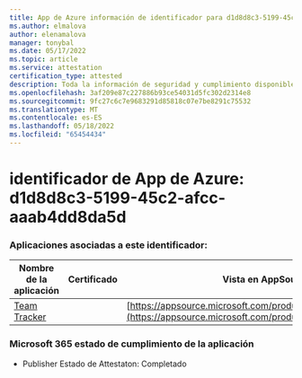 ```yaml
---
title: App de Azure información de identificador para d1d8d8c3-5199-45c2-afcc-aaab4dd8da5d
ms.author: elmalova
author: elenamalova
manager: tonybal
ms.date: 05/17/2022
ms.topic: article
ms.service: attestation
certification_type: attested
description: Toda la información de seguridad y cumplimiento disponible para d1d8d8c3-5199-45c2-afcc-aaab4dd8da5d.
ms.openlocfilehash: 3af209e87c227886b93ce54031d5fc302d2314e8
ms.sourcegitcommit: 9fc27c6c7e9683291d85818c07e7be8291c75532
ms.translationtype: MT
ms.contentlocale: es-ES
ms.lasthandoff: 05/18/2022
ms.locfileid: "65454434"
---
```

# <a name="azure-app-id-d1d8d8c3-5199-45c2-afcc-aaab4dd8da5d"></a>identificador de App de Azure: d1d8d8c3-5199-45c2-afcc-aaab4dd8da5d


### <a name="apps-associated-with-this-id"></a>Aplicaciones asociadas a este identificador:
| **Nombre de la aplicación** | **Certificado** | **Vista en AppSource** |
|--------------|---------------|-----------------------|
| [Team Tracker](../forward/WA200003572.md) |  | [https://appsource.microsoft.com/product/office/WA200003572](https://appsource.microsoft.com/product/office/WA200003572) |

### <a name="microsoft-365-app-compliance-status"></a>Microsoft 365 estado de cumplimiento de la aplicación
- Publisher Estado de Attestaton: Completado
